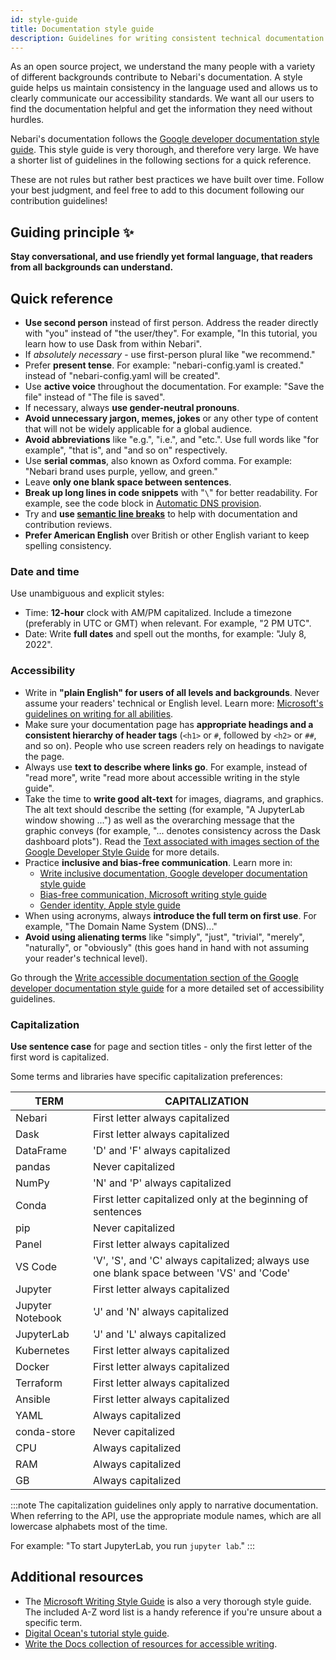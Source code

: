 ```yaml
---
id: style-guide
title: Documentation style guide
description: Guidelines for writing consistent technical documentation.
---
```


As an open source project, we understand the many people with a variety of different backgrounds contribute to Nebari's documentation.
A style guide helps us maintain consistency in the language used and allows us to clearly communicate our accessibility standards.
We want all our users to find the documentation helpful and get the information they need without hurdles.

Nebari's documentation follows the [Google developer documentation style guide](https://developers.google.cn/style).
This style guide is very thorough, and therefore very large.
We have a shorter list of guidelines in the following sections for a quick reference.

These are not rules but rather best practices we have built over time.
Follow your best judgment, and feel free to add to this document following our contribution guidelines!

## Guiding principle :sparkles:

**Stay conversational, and use friendly yet formal language, that readers from all backgrounds can understand.**

## Quick reference

- **Use second person** instead of first person. Address the reader directly with "you" instead of "the user/they". For example, "In this tutorial, you learn how to use Dask from within Nebari".
- If *absolutely necessary* - use first-person plural like "we recommend."
- Prefer **present tense**. For example: "nebari-config.yaml is created." instead of "nebari-config.yaml will be created".
- Use **active voice** throughout the documentation. For example: "Save the file" instead of "The file is saved".
- If necessary, always **use gender-neutral pronouns**.
- **Avoid unnecessary jargon, memes, jokes** or any other type of content that will not be widely applicable for a global audience.
- **Avoid abbreviations** like "e.g.", "i.e.", and "etc.". Use full words like "for example", "that is", and "and so on" respectively.
- Use **serial commas**, also known as Oxford comma. For example: "Nebari brand uses purple, yellow, and green."
- Leave **only one blank space between sentences**.
- **Break up long lines in code snippets** with "`\`" for better readability. For example, see the code block in [Automatic DNS provision](../how-tos/domain-registry#automatic-dns-provision).
- Try and **use [semantic line breaks](https://sembr.org/)** to help with documentation and contribution reviews.
- **Prefer American English** over British or other English variant to keep spelling consistency.

### Date and time

Use unambiguous and explicit styles:

- Time: **12-hour** clock with AM/PM capitalized. Include a timezone (preferably in UTC or GMT) when relevant. For example, "2 PM UTC".
- Date: Write **full dates** and spell out the months, for example: "July 8, 2022".

### Accessibility

- Write in **"plain English" for users of all levels and backgrounds**. Never assume your readers' technical or English level. Learn more: [Microsoft's guidelines on writing for all abilities](https://docs.microsoft.com/en-gb/style-guide/accessibility/writing-all-abilities).
- Make sure your documentation page has **appropriate headings and a consistent hierarchy of header tags** (`<h1>` or `#`, followed by `<h2>` or `##`, and so on). People who use screen readers rely on headings to navigate the page.
- Always use **text to describe where links go**. For example, instead of "read more", write "read more about accessible writing in the style guide".
- Take the time to **write good alt-text** for images, diagrams, and graphics. The alt text should describe the setting (for example, "A JupyterLab window showing ...") as well as the overarching message that the graphic conveys (for example, "... denotes consistency across the Dask dashboard plots"). Read the [Text associated with images section of the Google Developer Style Guide](https://developers.google.com/style/images#text-associated-with-images) for more details.
- Practice **inclusive and bias-free communication**. Learn more in:
  - [Write inclusive documentation, Google developer documentation style guide](https://developers.google.com/style/inclusive-documentation)
  - [Bias-free communication, Microsoft writing style guide](https://learn.microsoft.com/en-gb/style-guide/bias-free-communication)
  - [Gender identity, Apple style guide](https://support.apple.com/en-gb/guide/applestyleguide/apd2a7af8d36/web)
- When using acronyms, always **introduce the full term on first use**. For example, "The Domain Name System (DNS)..."
- **Avoid using alienating terms** like "simply", "just", "trivial", "merely", "naturally", or "obviously" (this goes hand in hand with not assuming your reader's technical level).

Go through the [Write accessible documentation section of the Google developer documentation style guide](https://developers.google.com/style/accessibility) for a more detailed set of accessibility guidelines.

### Capitalization

**Use sentence case** for page and section titles - only the first letter of the first word is capitalized.

Some terms and libraries have specific capitalization preferences:

| TERM             | CAPITALIZATION                                                                           |
| ---------------- | ---------------------------------------------------------------------------------------- |
| Nebari           | First letter always capitalized                                                          |
| Dask             | First letter always capitalized                                                          |
| DataFrame        | 'D' and 'F' always capitalized                                                           |
| pandas           | Never capitalized                                                                        |
| NumPy            | 'N' and 'P' always capitalized                                                           |
| Conda            | First letter capitalized only at the beginning of sentences                              |
| pip              | Never capitalized                                                                        |
| Panel            | First letter always capitalized                                                          |
| VS Code          | 'V', 'S', and 'C' always capitalized; always use one blank space between 'VS' and 'Code' |
| Jupyter          | First letter always capitalized                                                          |
| Jupyter Notebook | 'J' and 'N' always capitalized                                                           |
| JupyterLab       | 'J' and 'L' always capitalized                                                           |
| Kubernetes       | First letter always capitalized                                                          |
| Docker           | First letter always capitalized                                                          |
| Terraform        | First letter always capitalized                                                          |
| Ansible          | First letter always capitalized                                                          |
| YAML             | Always capitalized                                                                       |
| conda-store      | Never capitalized                                                                        |
| CPU              | Always capitalized                                                                       |
| RAM              | Always capitalized                                                                       |
| GB               | Always capitalized                                                                       |

:::note
The capitalization guidelines only apply to narrative documentation. When referring to the API, use the appropriate module names, which are all lowercase alphabets most of the time.

For example: "To start JupyterLab, you run `jupyter lab`."
:::

## Additional resources

- The [Microsoft Writing Style Guide](https://learn.microsoft.com/en-gb/style-guide/welcome/) is also a very thorough style guide. The included A-Z word list is a handy reference if you're unsure about a specific term.
- [Digital Ocean's tutorial style guide](https://www.digitalocean.com/community/tutorials/digitalocean-s-technical-writing-guidelines).
- [Write the Docs collection of resources for accessible writing](https://www.writethedocs.org/guide/writing/accessibility/).
